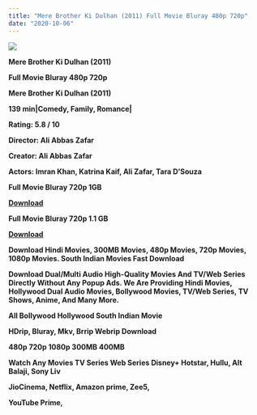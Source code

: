 ```yaml
---
title: "Mere Brother Ki Dulhan (2011) Full Movie Bluray 480p 720p"
date: "2020-10-06"
---
```


[**![](https://1.bp.blogspot.com/-AYi6GFqp9Vo/XzUrlQHqXEI/AAAAAAAAEXs/annWk9QT7O01sp4G66fve2LimgjL7GBYgCLcBGAsYHQ/s1600/C37OkUcPhS6F.webp)**](https://1.bp.blogspot.com/-AYi6GFqp9Vo/XzUrlQHqXEI/AAAAAAAAEXs/annWk9QT7O01sp4G66fve2LimgjL7GBYgCLcBGAsYHQ/s1600/C37OkUcPhS6F.webp)

 **Mere Brother Ki Dulhan (2011)**

**Full Movie Bluray 480p 720p** 

**Mere Brother Ki Dulhan (2011)**

**139 min|Comedy, Family, Romance|**

**Rating: 5.8 / 10** 

**Director: Ali Abbas Zafar**

**Creator: Ali Abbas Zafar**

**Actors: Imran Khan, Katrina Kaif, Ali Zafar, Tara D’Souza**

 **Full Movie Bluray 720p 1GB**

**[Download](http://hallan.club/u5t114daejiy)** 

 **Full Movie Bluray 720p 1.1 GB**

**[Download](https://theblogbox.xyz/archives/1887)** 

 **Download Hindi Movies, 300MB Movies, 480p Movies, 720p Movies, 1080p Movies. South Indian Movies Fast Download**

**Download Dual/Multi Audio High-Quality Movies And TV/Web Series Directly Without Any Popup Ads. We Are Providing Hindi Movies, Hollywood Dual Audio Movies, Bollywood Movies, TV/Web Series, TV Shows, Anime, And Many More.**

**All Bollywood Hollywood South Indian Movie**

**HDrip, Bluray, Mkv, Brrip Webrip Download**

**480p 720p 1080p 300MB 400MB** 

**Watch Any Movies TV Series Web Series Disney+ Hotstar, Hullu, Alt Balaji, Sony Liv**

**JioCinema, Netflix, Amazon prime, Zee5,**

**YouTube Prime,**
